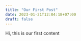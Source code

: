 ```yaml
---
title: "Our First Post"
date: 2023-01-21T12:04:18+07:00
draft: false
---
```


Hi, this is our first content